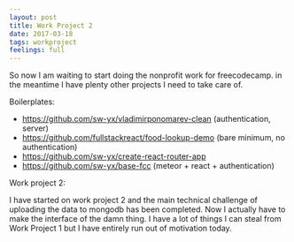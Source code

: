 ```yaml
---
layout: post
title: Work Project 2
date: 2017-03-18
tags: workproject
feelings: full
---
```


So now I am waiting to start doing the nonprofit work for freecodecamp. in the meantime I have plenty other projects I need to take care of.

Boilerplates:

- <https://github.com/sw-yx/vladimirponomarev-clean> (authentication, server)
- <https://github.com/fullstackreact/food-lookup-demo> (bare minimum, no authentication)
- <https://github.com/sw-yx/create-react-router-app>
- <https://github.com/sw-yx/base-fcc> (meteor + react + authentication)

Work project 2:

I have started on work project 2 and the main technical challenge of uploading the data to mongodb has been completed. Now I actually have to make the interface of the damn thing. I have a lot of things I can steal from Work Project 1 but I have entirely run out of motivation today.
